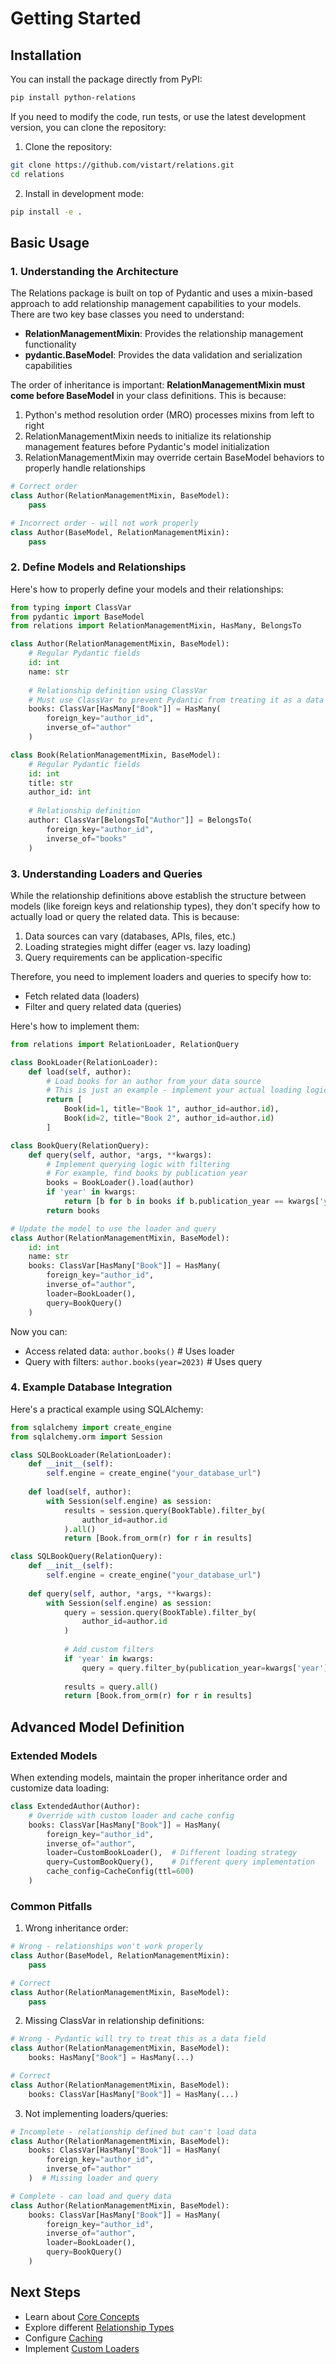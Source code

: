 # Getting Started

## Installation

You can install the package directly from PyPI:

```bash
pip install python-relations
```

If you need to modify the code, run tests, or use the latest development version, you can clone the repository:

1. Clone the repository:
```bash
git clone https://github.com/vistart/relations.git
cd relations
```

2. Install in development mode:
```bash
pip install -e .
```

## Basic Usage

### 1. Understanding the Architecture

The Relations package is built on top of Pydantic and uses a mixin-based approach to add relationship management capabilities to your models. There are two key base classes you need to understand:

- **RelationManagementMixin**: Provides the relationship management functionality
- **pydantic.BaseModel**: Provides the data validation and serialization capabilities

The order of inheritance is important: **RelationManagementMixin must come before BaseModel** in your class definitions. This is because:

1. Python's method resolution order (MRO) processes mixins from left to right
2. RelationManagementMixin needs to initialize its relationship management features before Pydantic's model initialization
3. RelationManagementMixin may override certain BaseModel behaviors to properly handle relationships

```python
# Correct order
class Author(RelationManagementMixin, BaseModel):
    pass

# Incorrect order - will not work properly
class Author(BaseModel, RelationManagementMixin):
    pass
```

### 2. Define Models and Relationships

Here's how to properly define your models and their relationships:

```python
from typing import ClassVar
from pydantic import BaseModel
from relations import RelationManagementMixin, HasMany, BelongsTo

class Author(RelationManagementMixin, BaseModel):
    # Regular Pydantic fields
    id: int
    name: str
    
    # Relationship definition using ClassVar
    # Must use ClassVar to prevent Pydantic from treating it as a data field
    books: ClassVar[HasMany["Book"]] = HasMany(
        foreign_key="author_id",
        inverse_of="author"
    )

class Book(RelationManagementMixin, BaseModel):
    # Regular Pydantic fields
    id: int
    title: str
    author_id: int
    
    # Relationship definition
    author: ClassVar[BelongsTo["Author"]] = BelongsTo(
        foreign_key="author_id",
        inverse_of="books"
    )
```

### 3. Understanding Loaders and Queries

While the relationship definitions above establish the structure between models (like foreign keys and relationship types), they don't specify how to actually load or query the related data. This is because:

1. Data sources can vary (databases, APIs, files, etc.)
2. Loading strategies might differ (eager vs. lazy loading)
3. Query requirements can be application-specific

Therefore, you need to implement loaders and queries to specify how to:
- Fetch related data (loaders)
- Filter and query related data (queries)

Here's how to implement them:

```python
from relations import RelationLoader, RelationQuery

class BookLoader(RelationLoader):
    def load(self, author):
        # Load books for an author from your data source
        # This is just an example - implement your actual loading logic
        return [
            Book(id=1, title="Book 1", author_id=author.id),
            Book(id=2, title="Book 2", author_id=author.id)
        ]

class BookQuery(RelationQuery):
    def query(self, author, *args, **kwargs):
        # Implement querying logic with filtering
        # For example, find books by publication year
        books = BookLoader().load(author)
        if 'year' in kwargs:
            return [b for b in books if b.publication_year == kwargs['year']]
        return books

# Update the model to use the loader and query
class Author(RelationManagementMixin, BaseModel):
    id: int
    name: str
    books: ClassVar[HasMany["Book"]] = HasMany(
        foreign_key="author_id",
        inverse_of="author",
        loader=BookLoader(),
        query=BookQuery()
    )
```

Now you can:
- Access related data: `author.books()`  # Uses loader
- Query with filters: `author.books(year=2023)`  # Uses query

### 4. Example Database Integration

Here's a practical example using SQLAlchemy:

```python
from sqlalchemy import create_engine
from sqlalchemy.orm import Session

class SQLBookLoader(RelationLoader):
    def __init__(self):
        self.engine = create_engine("your_database_url")
    
    def load(self, author):
        with Session(self.engine) as session:
            results = session.query(BookTable).filter_by(
                author_id=author.id
            ).all()
            return [Book.from_orm(r) for r in results]

class SQLBookQuery(RelationQuery):
    def __init__(self):
        self.engine = create_engine("your_database_url")
    
    def query(self, author, *args, **kwargs):
        with Session(self.engine) as session:
            query = session.query(BookTable).filter_by(
                author_id=author.id
            )
            
            # Add custom filters
            if 'year' in kwargs:
                query = query.filter_by(publication_year=kwargs['year'])
                
            results = query.all()
            return [Book.from_orm(r) for r in results]
```

## Advanced Model Definition

### Extended Models

When extending models, maintain the proper inheritance order and customize data loading:

```python
class ExtendedAuthor(Author):
    # Override with custom loader and cache config
    books: ClassVar[HasMany["Book"]] = HasMany(
        foreign_key="author_id",
        inverse_of="author",
        loader=CustomBookLoader(),  # Different loading strategy
        query=CustomBookQuery(),    # Different query implementation
        cache_config=CacheConfig(ttl=600)
    )
```

### Common Pitfalls

1. Wrong inheritance order:
```python
# Wrong - relationships won't work properly
class Author(BaseModel, RelationManagementMixin):
    pass

# Correct
class Author(RelationManagementMixin, BaseModel):
    pass
```

2. Missing ClassVar in relationship definitions:
```python
# Wrong - Pydantic will try to treat this as a data field
class Author(RelationManagementMixin, BaseModel):
    books: HasMany["Book"] = HasMany(...)

# Correct
class Author(RelationManagementMixin, BaseModel):
    books: ClassVar[HasMany["Book"]] = HasMany(...)
```

3. Not implementing loaders/queries:
```python
# Incomplete - relationship defined but can't load data
class Author(RelationManagementMixin, BaseModel):
    books: ClassVar[HasMany["Book"]] = HasMany(
        foreign_key="author_id",
        inverse_of="author"
    )  # Missing loader and query

# Complete - can load and query data
class Author(RelationManagementMixin, BaseModel):
    books: ClassVar[HasMany["Book"]] = HasMany(
        foreign_key="author_id",
        inverse_of="author",
        loader=BookLoader(),
        query=BookQuery()
    )
```

## Next Steps

- Learn about [Core Concepts](core-concepts.md)
- Explore different [Relationship Types](relationship-types.md)
- Configure [Caching](caching.md)
- Implement [Custom Loaders](custom-loaders.md)